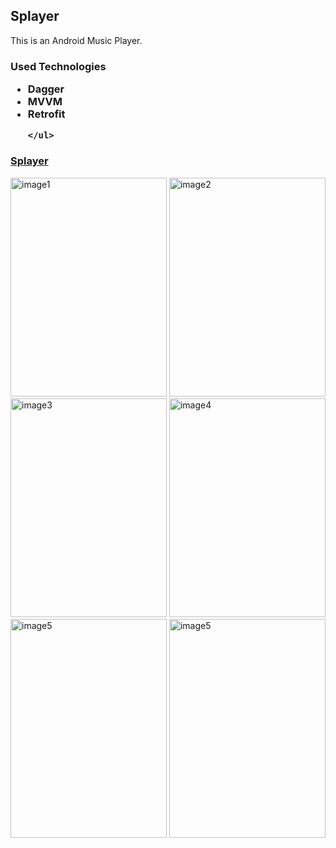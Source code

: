 ## Splayer
This  is an Android Music Player.

<h3>
	Used Technologies
	<ul>
		<li>Dagger</li>
		<li>MVVM</li>
		<li>Retrofit</li>

	</ul>
</h3>
<h3>
	<a href="https://cafebazaar.ir/app/com.amin.saazangplayer?l=en">Splayer</a>
</h3>


<div>
<img src="https://github.com/amin200x/splayer/blob/main/image1.jpeg" alt="image1" width="250" height="350">
<img src="https://github.com/amin200x/splayer/blob/main/image2.jpeg" alt="image2" width="250" height="350">
<img src="https://github.com/amin200x/splayer/blob/main/image3.jpeg" alt="image3" width="250" height="350">
<img src="https://github.com/amin200x/splayer/blob/main/image4.jpeg" alt="image4" width="250" height="350">
<img src="https://github.com/amin200x/splayer/blob/main/image5.jpeg" alt="image5" width="250" height="350">
<img src="https://github.com/amin200x/splayer/blob/main/image6.jpeg" alt="image5" width="250" height="350">



</div>
